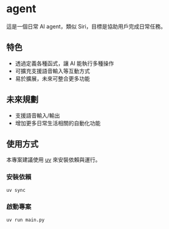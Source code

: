 
# agent

這是一個日常 AI agent，類似 Siri，目標是協助用戶完成日常任務。

## 特色
- 透過定義各種函式，讓 AI 能執行多種操作
- 可擴充支援語音輸入等互動方式
- 易於擴展，未來可整合更多功能

## 未來規劃
- 支援語音輸入/輸出
- 增加更多日常生活相關的自動化功能

## 使用方式

本專案建議使用 [uv](https://github.com/astral-sh/uv) 來安裝依賴與運行。

### 安裝依賴

```sh
uv sync
```

### 啟動專案

```sh
uv run main.py
```
